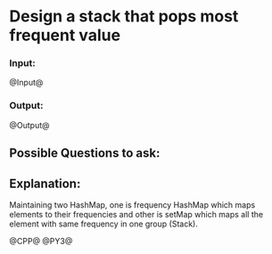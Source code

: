 # Design a stack that pops most frequent value

### Input:
@Input@
### Output:
@Output@


## Possible Questions to ask:


## Explanation:
Maintaining two HashMap, one is frequency HashMap which maps elements to their frequencies and other is setMap which maps all the element with same frequency in one group (Stack).

@CPP@
@PY3@
